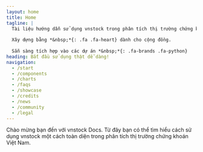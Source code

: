 ```yaml
---
layout: home
title: Home
tagline: |
  Tài liệu hướng dẫn sử dụng vnstock trong phân tích thị trường chứng khoán Việt Nam
  
  Xây dựng bằng *&nbsp;*{: .fa .fa-heart} dành cho cộng đồng.
  
  Sẵn sàng tích hợp vào các dự án *&nbsp;*{: .fa-brands .fa-python}
heading: Bắt đầu sử dụng thật dễ dàng!
navigation:
  - /start
  - /components
  - /charts
  - /faqs
  - /showcase
  - /credits
  - /news
  - /community
  - /legal
---
```


Chào mừng bạn đến với vnstock Docs.
Từ đây bạn có thể tìm hiểu cách sử dụng vnstock một cách toàn diện trong phân tích thị trường chứng khoán Việt Nam.

<!-- <div class="cta-container">

[*&nbsp;*{: .fa .fa-cloud-download} Download Now][PRETTYDOCS]{: .btn .btn-primary .btn-cta}
[*&nbsp;*{: .fa .fa-github} Use in GitHub Pages][GHPAGES]{: .btn .btn-green .btn-primary .btn-cta}

</div> -->

<!-- [PRETTYDOCS]: https://themes.3rdwavemedia.com/website-templates/prettydocs-free-bootstrap-theme-developers-and-startups/
[GHPAGES]: https://github.com/LeakyAbstractions/pretty-docs/tree/gh-pages -->
